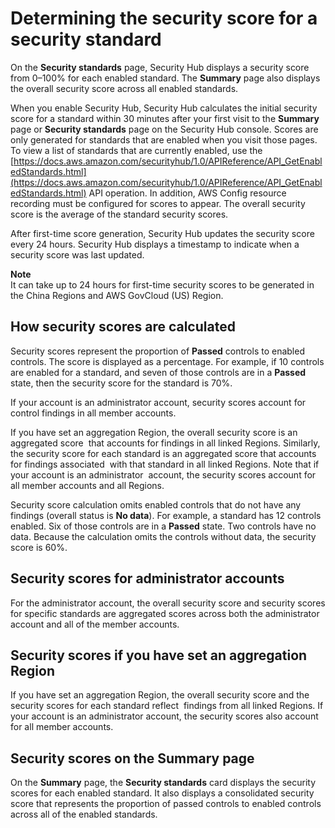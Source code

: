 # Determining the security score for a security standard<a name="standards-security-score"></a>

On the **Security standards** page, Security Hub displays a security score from 0–100% for each enabled standard\. The **Summary** page also displays the overall security score across all enabled standards\.

When you enable Security Hub, Security Hub calculates the initial security score for a standard within 30 minutes after your first visit to the **Summary** page or **Security standards** page on the Security Hub console\. Scores are only generated for standards that are enabled when you visit those pages\. To view a list of standards that are currently enabled, use the [https://docs.aws.amazon.com/securityhub/1.0/APIReference/API_GetEnabledStandards.html](https://docs.aws.amazon.com/securityhub/1.0/APIReference/API_GetEnabledStandards.html) API operation\. In addition, AWS Config resource recording must be configured for scores to appear\. The overall security score is the average of the standard security scores\.

After first\-time score generation, Security Hub updates the security score every 24 hours\. Security Hub displays a timestamp to indicate when a security score was last updated\.

**Note**  
It can take up to 24 hours for first\-time security scores to be generated in the China Regions and AWS GovCloud \(US\) Region\.

## How security scores are calculated<a name="standard-security-score-calculation"></a>

Security scores represent the proportion of **Passed** controls to enabled controls\. The score is displayed as a percentage\. For example, if 10 controls are enabled for a standard, and seven of those controls are in a **Passed** state, then the security score for the standard is 70%\.

If your account is an administrator account, security scores account for control findings in all member accounts\.

If you have set an aggregation Region, the overall security score is an aggregated score  that accounts for findings in all linked Regions\. Similarly,  the security score for each standard is an aggregated score that accounts for findings associated  with that standard in all linked Regions\. Note that if your account is an administrator  account, the security scores account for all member accounts and all Regions\.

Security score calculation omits enabled controls that do not have any findings \(overall status is **No data**\)\. For example, a standard has 12 controls enabled\. Six of those controls are in a **Passed** state\. Two controls have no data\. Because the calculation omits the controls without data, the security score is 60%\.

## Security scores for administrator accounts<a name="standard-security-score-admin"></a>

For the administrator account, the overall security score and security scores for specific standards are aggregated scores across both the administrator account and all of the member accounts\.

## Security scores if you have set an aggregation Region<a name="standard-security-aggregation-region"></a>

If you have set an aggregation Region, the overall security score and the security scores for each standard reflect  findings from all linked Regions\. If your account is an administrator account, the security scores also account for all member accounts\.

## Security scores on the Summary page<a name="standard-security-score-summary-page"></a>

On the **Summary** page, the **Security standards** card displays the security scores for each enabled standard\. It also displays a consolidated security score that represents the proportion of passed controls to enabled controls across all of the enabled standards\.